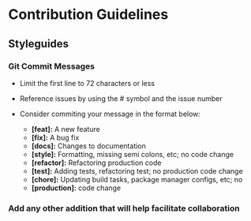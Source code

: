 # Contribution Guidelines

## Styleguides

### Git Commit Messages

- Limit the first line to 72 characters or less
- Reference issues by using the # symbol and the issue number
- Consider commiting your message in the format below:

    * **[feat]:** A new feature
    * **[fix]:** A bug fix
    * **[docs]:** Changes to documentation
    * **[style]:** Formatting, missing semi colons, etc; no code change
    * **[refactor]:** Refactoring production code
    * **[test]:** Adding tests, refactoring test; no production code change
    * **[chore]:** Updating build tasks, package manager configs, etc; no
    * **[production]:** code change

### Add any other addition that will help facilitate collaboration